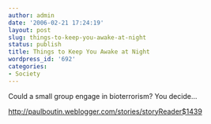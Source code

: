 ```yaml
---
author: admin
date: '2006-02-21 17:24:19'
layout: post
slug: things-to-keep-you-awake-at-night
status: publish
title: Things to Keep You Awake at Night
wordpress_id: '692'
categories:
- Society
---
```

Could a small group engage in bioterrorism? You decide...

<a href="http://paulboutin.weblogger.com/stories/storyReader$1439">http://paulboutin.weblogger.com/stories/storyReader$1439</a>
